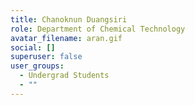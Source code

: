 ```yaml
---
title: Chanoknun Duangsiri
role: Department of Chemical Technology
avatar_filename: aran.gif
social: []
superuser: false
user_groups:
  - Undergrad Students
  - ""
---
```

